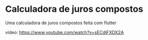 # Calculadora de juros compostos

Uma calculadora de juros compostos feita com flutter

vídeo: https://www.youtube.com/watch?v=sECdjFXDX2A
